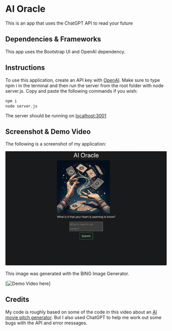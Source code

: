 # AI Oracle

This is an app that uses the ChatGPT API to read your future

## Dependencies & Frameworks

This app uses the Bootstrap UI and OpenAI dependency. 

## Instructions

To use this application, create an API key with [OpenAI](https://openai.com/). Make sure to type npm i in the terminal and then run the server from the root folder with node server.js. Copy and paste the following commands if you wish:

```
npm i
node server.js
```

The server should be running on [localhost:3001](http://localhost:3001/)

## Screenshot & Demo Video

The following is a screenshot of my application:

![This is a photo of two hands and tarot cards flying in the air magically from the two hands](./public/assets/aioraclescreenshot.png)

This image was generated with the BING Image Generator. 

[![Demo Video here](https://www.youtube.com/watch?v=IgsJhwL3we4)]



## Credits

My code is roughly based on some of the code in this video about an [AI movie pitch generator](https://www.freecodecamp.org/news/build-ai-apps-with-chatgpt-dall-e-and-gpt-4/). But I also used ChatGPT to help me work out some bugs with the API and error messages. 
